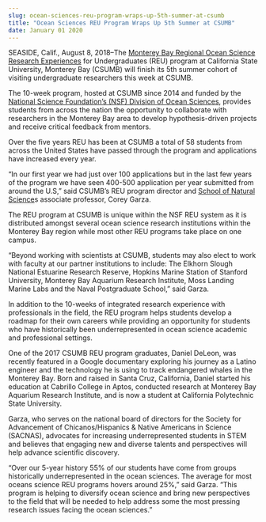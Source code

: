 ```yaml
---
slug: ocean-sciences-reu-program-wraps-up-5th-summer-at-csumb
title: "Ocean Sciences REU Program Wraps Up 5th Summer at CSUMB"
date: January 01 2020
---
```


 
<p>
  SEASIDE, Calif., August 8, 2018–The
  <a href="/reu">Monterey Bay Regional Ocean Science Research Experiences</a>
  for Undergraduates (REU) program at California State University, Monterey Bay
  (CSUMB) will finish its 5th summer cohort of visiting undergraduate
  researchers this week at CSUMB.
</p>
<p>
  The 10-week program, hosted at CSUMB since 2014 and funded by the
  <a href="https://www.nsf.gov/div/index.jsp?div=OCE"
    >National Science Foundation’s (NSF) Division of Ocean Sciences</a
  >, provides students from across the nation the opportunity to collaborate
  with researchers in the Monterey Bay area to develop hypothesis-driven
  projects and receive critical feedback from mentors.
</p>
<p>
  Over the five years REU has been at CSUMB a total of 58 students from across
  the United States have passed through the program and applications have
  increased every year.
</p>
<p>
  “In our first year we had just over 100 applications but in the last few years
  of the program we have seen 400-500 application per year submitted from around
  the U.S,” said CSUMB’s REU program director and
  <a href="/sns">School of Natural Science</a>s associate professor, Corey
  Garza.
</p>
<p>
  The REU program at CSUMB is unique within the NSF REU system as it is
  distributed amongst several ocean science research institutions within the
  Monterey Bay region while most other REU programs take place on one campus.
</p>
<p>
  “Beyond working with scientists at CSUMB, students may also elect to work with
  faculty at our partner institutions to include: The Elkhorn Slough National
  Estuarine Research Reserve, Hopkins Marine Station of Stanford University,
  Monterey Bay Aquarium Research Institute, Moss Landing Marine Labs and the
  Naval Postgraduate School,” said Garza.
</p>
<p>
  In addition to the 10-weeks of integrated research experience with
  professionals in the field, the REU program helps students develop a roadmap
  for their own careers while providing an opportunity for students who have
  historically been underrepresented in ocean science academic and professional
  settings.
</p>
<p>
  One of the 2017 CSUMB REU program graduates, Daniel DeLeon, was recently
  featured in a Google documentary exploring his journey as a Latino engineer
  and the technology he is using to track endangered whales in the Monterey Bay.
  Born and raised in Santa Cruz, California, Daniel started his education at
  Cabrillo College in Aptos, conducted research at Monterey Bay Aquarium
  Research Institute, and is now a student at California Polytechnic State
  University.
</p>
<p>
  Garza, who serves on the national board of directors for the Society for
  Advancement of Chicanos/Hispanics &amp; Native Americans in Science (SACNAS),
  advocates for increasing underrepresented students in STEM and believes that
  engaging new and diverse talents and perspectives will help advance scientific
  discovery.
</p>
<p>
  “Over our 5-year history 55% of our students have come from groups
  historically underrepresented in the ocean sciences. The average for most
  oceans science REU programs hovers around 25%,” said Garza. “This program is
  helping to diversify ocean science and bring new perspectives to the field
  that will be needed to help address some the most pressing research issues
  facing the ocean sciences.”
</p>
 
